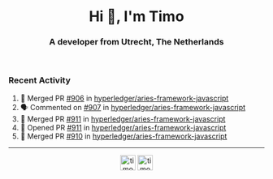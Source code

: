 <h1 align="center">Hi 👋, I'm Timo</h1>
<h3 align="center">A developer from Utrecht, The Netherlands</h3>
<br/>
<!-- https://github.com/rahuldkjain/github-profile-readme-generator --!>

<!--  <p align="left"><img src="https://github-readme-stats.vercel.app/api?username=timoglastra&show_icons=true&count_private=true&" alt="timoglastra" /></p> --!>

<!--
Github language stats
<p align="left"><img src="https://github-readme-stats.vercel.app/api/top-langs/?username=timoglastra&layout=compact" alt="timoglastra" /><p>
-->

<!-- Codestats language stats -->
<!-- <p align="left"><img src="https://codestats-readme.vercel.app/api/top-langs/?username=timoglastra&layout=compact&language_count=12" alt="timoglastra" /><p>    --!>
  
<h3>Recent Activity</h3>

<!--START_SECTION:activity-->
1. 🎉 Merged PR [#906](https://github.com/hyperledger/aries-framework-javascript/pull/906) in [hyperledger/aries-framework-javascript](https://github.com/hyperledger/aries-framework-javascript)
2. 🗣 Commented on [#907](https://github.com/hyperledger/aries-framework-javascript/issues/907) in [hyperledger/aries-framework-javascript](https://github.com/hyperledger/aries-framework-javascript)
3. 🎉 Merged PR [#911](https://github.com/hyperledger/aries-framework-javascript/pull/911) in [hyperledger/aries-framework-javascript](https://github.com/hyperledger/aries-framework-javascript)
4. 💪 Opened PR [#911](https://github.com/hyperledger/aries-framework-javascript/pull/911) in [hyperledger/aries-framework-javascript](https://github.com/hyperledger/aries-framework-javascript)
5. 🎉 Merged PR [#910](https://github.com/hyperledger/aries-framework-javascript/pull/910) in [hyperledger/aries-framework-javascript](https://github.com/hyperledger/aries-framework-javascript)
<!--END_SECTION:activity-->

---

<p align="center">
<a href="https://twitter.com/timoglastra" target="blank"><img align="center" src="https://cdn.jsdelivr.net/npm/simple-icons@3.0.1/icons/twitter.svg" alt="timoglastra" height="30" width="30" /></a>
<a href="https://linkedin.com/in/timoglastra" target="blank"><img align="center" src="https://cdn.jsdelivr.net/npm/simple-icons@3.0.1/icons/linkedin.svg" alt="timoglastra" height="30" width="30" /></a>
</p>




